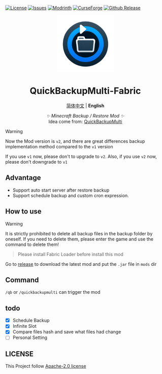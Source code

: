 [![License](https://img.shields.io/github/license/SkyDynamic/QuickBackupM-Fabric.svg)](https://www.apache.org/licenses/LICENSE-2.0)
[![Issues](https://img.shields.io/github/issues/QuickBackupMultiMod-Dev/QuickBackupM-Fabric.svg)](https://github.com/QuickBackupMultiMod-Dev/QuickBackupM-Fabric/issues)
[![Modrinth](https://img.shields.io/modrinth/dt/DgWBIBY5?label=Modrinth%20Downloads)](https://modrinth.com/mod/quickbackupmulti)
[![CurseForge](https://img.shields.io/curseforge/dt/951047?label=CurseForge%20Downloads)](https://www.curseforge.com/minecraft/mc-mods/quickbackupmulti)
[![Github Release](https://img.shields.io/github/downloads/QuickBackupMultiMod-Dev/QuickBackupM-Fabric/total?label=Github%20Downloads)](https://github.com/QuickBackupMultiMod-Dev/QuickBackupM-Fabric/releases)

<div align="center">
<a><img src="./indexImg.png" width="180" height="180" alt="Logo"></a>
</div>
<div align="center">

# QuickBackupMulti-Fabric

[简体中文](README.MD) | **English**

_✨ Minecraft Backup / Restore Mod ✨_  
Idea come from: [QuickBackupMulti](https://github.com/TISUnion/QuickBackupM)

</div>

> [!WARNING]  
> Now the Mod version is `v2`, and there are great differences backup implementation method compared to the `v1` version
>
> If you use `v1` now, please don't to upgrade to `v2`. Also, if you use `v2` now, please don't downgrade to `v1`

[//]: # (> This mod has poor support in SinglePlay. So use it with great caution. If your save break, This mod will not be responsible for you.)

## Advantage
- Support auto start server after restore backup
- Support schedule backup and custom cron expression.

## How to use
> [!WARNING]  
> It is strictly prohibited to delete all backup files in the backup folder by oneself.
> If you need to delete them, please enter the game and use the command to delete them!

> Please install Fabric Loader before install this mod

Go to [release](https://github.com/SkyDynamic/QuickBackupM-Fabric/releases) to download the latest mod and put the `.jar` file in `mods` dir

## Command
`/qb` or `/quickbackupmulti` can trigger the mod

## todo
- [x] Schedule Backup
- [x] Infinite Slot
- [x] Compare files hash and save what files had change
- [ ] Personal Setting

## LICENSE
This Project follow [Apache-2.0 license](https://www.apache.org/licenses/LICENSE-2.0)
